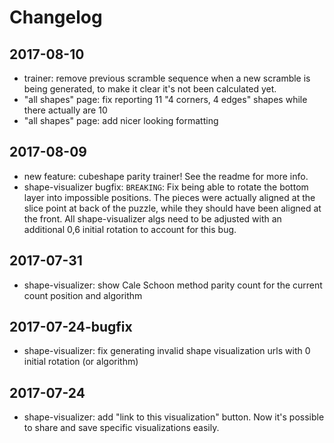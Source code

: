 # Changelog

## 2017-08-10
- trainer: remove previous scramble sequence when a new scramble is being
  generated, to make it clear it's not been calculated yet.
- "all shapes" page: fix reporting 11 "4 corners, 4 edges" shapes while there
  actually are 10
- "all shapes" page: add nicer looking formatting

## 2017-08-09
- new feature: cubeshape parity trainer! See the readme for more info.
- shape-visualizer bugfix: `BREAKING`: Fix being able to rotate the bottom layer
  into impossible positions. The pieces were actually aligned at the slice point
  at back of the puzzle, while they should have been aligned at the front. All
  shape-visualizer algs need to be adjusted with an additional 0,6 initial
  rotation to account for this bug.

## 2017-07-31
- shape-visualizer: show Cale Schoon method parity count for the current count
  position and algorithm

## 2017-07-24-bugfix
- shape-visualizer: fix generating invalid shape visualization urls with 0
  initial rotation (or algorithm)

## 2017-07-24
- shape-visualizer: add "link to this visualization" button. Now it's possible
  to share and save specific visualizations easily.
